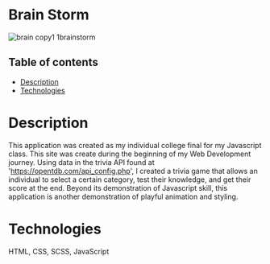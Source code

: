 # Brain Storm
![brain copy1 1brainstorm](https://github.com/alouisa/alouisa.github.io/assets/41756295/56ec2101-1663-463d-b414-ff0c0a4d9f74)

## Table of contents

- [Description](#description)
- [Technologies](#technologies)


# Description

This application was created as my individual college final for my Javascript class. This site was create during the beginning of my Web Development journey. Using data in the trivia API found at 'https://opentdb.com/api_config.php', I created a trivia game that allows an individual to select a certain category, test their knowledge, and get their score at the end. Beyond its demonstration of Javascript skill, this application is another demonstration of playful animation and styling.

# Technologies

HTML, CSS, SCSS, JavaScript
